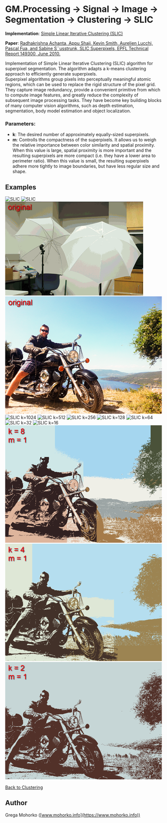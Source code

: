 # GM.Processing -> Signal -> Image -> Segmentation -> Clustering -> SLIC

**Implementation**: [Simple Linear Iterative Clustering (SLIC)](SLIC.cs)

**Paper**: [Radhakrishna Achanta, Appu Shaji, Kevin Smith, Aurelien
Lucchi, Pascal Fua, and Sabine S¨usstrunk, SLIC Superpixels, EPFL Technical
Report 149300, June 2010.](https://infoscience.epfl.ch/record/149300/files/SLIC_Superpixels_TR_2.pdf)

Implementation of Simple Linear Iterative Clustering (SLIC) algorithm for superpixel segmentation. The algorithm adapts a k-means clustering approach to efficiently generate superpixels.<br/>
Superpixel algorithms group pixels into perceptually meaningful atomic regions, which can be used to replace the rigid structure of the pixel grid. They capture image redundancy, provide a convenient primitive from which to compute image features, and greatly reduce the complexity of subsequent image processing tasks. They have become key building blocks of many computer vision algorithms, such as depth estimation, segmentation, body model estimation and object localization.

### Parameters:
- **k**: The desired number of approximately equally-sized superpixels.
- **m**: Controlls the compactness of the superpixels. It allows us to weigh the relative importance between color similarity and spatial proximity. When this value is large, spatial proximity is more important and the resulting superpixels are more compact (i.e. they have a lower area to perimeter ratio). When this value is small, the resulting superpixels adhere more tightly to image boundaries, but have less regular size and shape.

## Examples

![SLIC](/Documentation/Signal/Image/Segmentation/Clustering/SLIC/SLIC%20Honda.gif "Simple Linear Iterative Clustering (SLIC)")
![SLIC](/Documentation/Signal/Image/Segmentation/Clustering/SLIC/SLIC%20Lenna.gif "Simple Linear Iterative Clustering (SLIC)")
![SLIC](/Documentation/Signal/Image/Segmentation/Clustering/SLIC/SLIC%20Umbrella.gif "Simple Linear Iterative Clustering (SLIC)")
![original image](/Documentation/Signal/Image/Segmentation/Clustering/SLIC/SLIC%20Yamaha%20original.png "Original image")
![SLIC k=1024](/Documentation/Signal/Image/Segmentation/Clustering/SLIC/SLIC%20Yamaha%20k=1024.gif "Simple Linear Iterative Clustering (SLIC) k=1024")
![SLIC k=512](/Documentation/Signal/Image/Segmentation/Clustering/SLIC/SLIC%20Yamaha%20k=512.gif "Simple Linear Iterative Clustering (SLIC) k=512")
![SLIC k=256](/Documentation/Signal/Image/Segmentation/Clustering/SLIC/SLIC%20Yamaha%20k=256.gif "Simple Linear Iterative Clustering (SLIC) k=256")
![SLIC k=128](/Documentation/Signal/Image/Segmentation/Clustering/SLIC/SLIC%20Yamaha%20k=128.gif "Simple Linear Iterative Clustering (SLIC) k=128")
![SLIC k=64](/Documentation/Signal/Image/Segmentation/Clustering/SLIC/SLIC%20Yamaha%20k=64.gif "Simple Linear Iterative Clustering (SLIC) k=64")
![SLIC k=32](/Documentation/Signal/Image/Segmentation/Clustering/SLIC/SLIC%20Yamaha%20k=32.gif "Simple Linear Iterative Clustering (SLIC) k=32")
![SLIC k=16](/Documentation/Signal/Image/Segmentation/Clustering/SLIC/SLIC%20Yamaha%20k=16.gif "Simple Linear Iterative Clustering (SLIC) k=16")
![SLIC k=8](/Documentation/Signal/Image/Segmentation/Clustering/SLIC/SLIC%20Yamaha%20k=8.gif "Simple Linear Iterative Clustering (SLIC) k=8")
![SLIC k=4](/Documentation/Signal/Image/Segmentation/Clustering/SLIC/SLIC%20Yamaha%20k=4.gif "Simple Linear Iterative Clustering (SLIC) k=4")
![SLIC k=2](/Documentation/Signal/Image/Segmentation/Clustering/SLIC/SLIC%20Yamaha%20k=2.gif "Simple Linear Iterative Clustering (SLIC) k=2")

[Back to Clustering](/src/GM.Processing/GM.Processing/Signal/Image/Segmentation/Clustering)

## Author
Grega Mohorko ([www.mohorko.info](https://www.mohorko.info))
